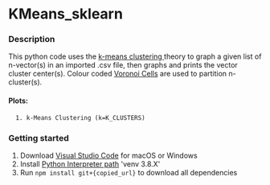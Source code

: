 # KMeans_sklearn

### Description
This python code uses the [k-means clustering ](https://en.wikipedia.org/wiki/K-means_clustering) theory to graph a given list of n-vector(s) in an
imported .csv file, then graphs and prints the vector cluster center(s). Colour coded [Voronoi Cells](https://en.wikipedia.org/wiki/Voronoi_diagram) are
used to partition n-cluster(s).
####  Plots:
      1. k-Means Clustering (k=K_CLUSTERS)
### Getting started
  1. Download [Visual Studio Code](https://code.visualstudio.com/download) for macOS or Windows 
  2. Install [Python Interpreter path](https://code.visualstudio.com/docs/python/python-tutorial) 'venv 3.8.X'
  3. Run ```npm install git+{copied_url}``` to download all dependencies
